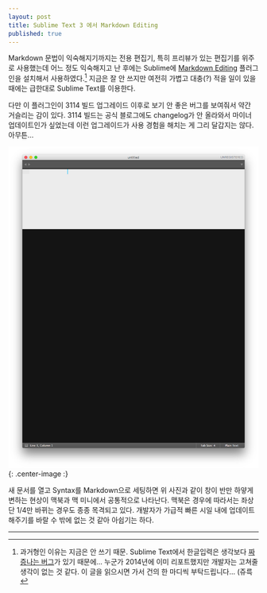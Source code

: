 ```yaml
---
layout: post
title: Sublime Text 3 에서 Markdown Editing
published: true
---
```

Markdown 문법이 익숙해지기까지는 전용 편집기, 특히 프리뷰가 있는 편집기를 위주로 사용했는데 어느 정도 익숙해지고 난 후에는 Sublime에 [Markdown Editing](https://packagecontrol.io/packages/MarkdownEditing) 플러그인을 설치해서 사용하였다.[^1] 지금은 잘 안 쓰지만 여전히 가볍고 대충(?) 적을 일이 있을 때에는 급한대로 Sublime Text를 이용한다.

[^1]: 과거형인 이유는 지금은 안 쓰기 때문. Sublime Text에서 한글입력은 생각보다 [짜증나는 버그](https://forum.sublimetext.com/t/cursor-pointer-error/13616)가 있기 때문에... 누군가 2014년에 이미 리포트했지만 개발자는 고쳐줄 생각이 없는 것 같다. 이 글을 읽으시면 가서 건의 한 마디씩 부탁드립니다... (쥬륵

다만 이 플러그인이 3114 빌드 업그레이드 이후로 보기 안 좋은 버그를 보여줘서 약간 거슬리는 감이 있다. 3114 빌드는 공식 블로그에도 changelog가 안 올라와서 마이너 업데이트인가 싶었는데 이런 업그레이드가 사용 경험을 해치는 게 그리 달갑지는 않다. 아무튼... 

![image](/Resources/2016-05-21/sl_markdownediting.png){: .center-image :}

새 문서를 열고 Syntax를 Markdown으로 세팅하면 위 사진과 같이 창이 반만 하얗게 변하는 현상이 맥북과 맥 미니에서 공통적으로 나타난다. 맥북은 경우에 따라서는 좌상단 1/4만 바뀌는 경우도 종종 목격되고 있다. 개발자가 가급적 빠른 시일 내에 업데이트 해주기를 바랄 수 밖에 없는 것 같아 아쉽기는 하다.

- - -